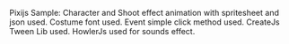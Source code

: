 Pixijs Sample:
Character and Shoot effect animation with spritesheet and json used.
Costume font used.
Event simple click method used.
CreateJs Tween Lib used.
HowlerJs used for sounds effect.
